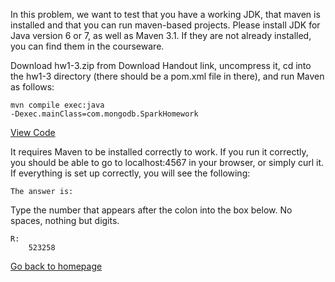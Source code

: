 In this problem, we want to test that you have a working JDK, that maven is installed and that you can run maven-based projects. Please install JDK for Java version 6 or 7, as well as Maven 3.1. If they are not already installed, you can find them in the courseware.

Download hw1-3.zip from Download Handout link, uncompress it, cd into the hw1-3 directory (there should be a pom.xml file in there), and run Maven as follows:

<code>mvn compile exec:java -Dexec.mainClass=com.mongodb.SparkHomework</code>

<a href="/src/main/java/com/mongodb/SparkHomework.java">View Code</a>

It requires Maven to be installed correctly to work. If you run it correctly, you should be able to go to localhost:4567 in your browser, or simply curl it.
If everything is set up correctly, you will see the following:

<code>The answer is:</code>

Type the number that appears after the colon into the box below. No spaces, nothing but digits.

	R:
		523258

<a href="../../../master/README.md">Go back to homepage</a>
